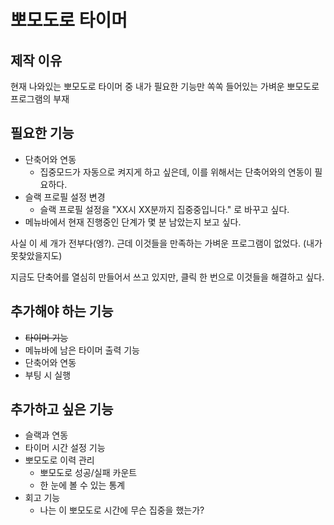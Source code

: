 #  뽀모도로 타이머

## 제작 이유
현재 나와있는 뽀모도로 타이머 중 내가 필요한 기능만 쏙쏙 들어있는 가벼운 뽀모도로 프로그램의 부재

## 필요한 기능
- 단축어와 연동
    - 집중모드가 자동으로 켜지게 하고 싶은데, 이를 위해서는 단축어와의 연동이 필요하다. 
- 슬랙 프로필 설정 변경
    - 슬랙 프로필 설정을 "XX시 XX분까지 집중중입니다." 로 바꾸고 싶다.
- 메뉴바에서 현재 진행중인 단계가 몇 분 남았는지 보고 싶다. 

사실 이 세 개가 전부다(엥?). 근데 이것들을 만족하는 가벼운 프로그램이 없었다. (내가 못찾았을지도)

지금도 단축어를 열심히 만들어서 쓰고 있지만, 클릭 한 번으로 이것들을 해결하고 싶다.

## 추가해야 하는 기능
- ~~타이머 기능~~
- 메뉴바에 남은 타이머 출력 기능
- 단축어와 연동
- 부팅 시 실행

## 추가하고 싶은 기능
- 슬랙과 연동
- 타이머 시간 설정 기능
- 뽀모도로 이력 관리
    - 뽀모도로 성공/실패 카운트
    - 한 눈에 볼 수 있는 통계
- 회고 기능
    - 나는 이 뽀모도로 시간에 무슨 집중을 했는가? 

